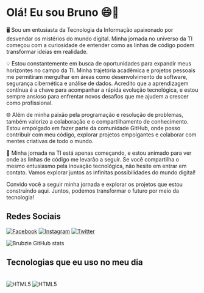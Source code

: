 # Olá! Eu sou Bruno 😄👋

🖥️ Sou um entusiasta da Tecnologia da Informação apaixonado por desvendar os mistérios do mundo digital. Minha jornada no universo da TI começou com a curiosidade de entender como as linhas de código podem transformar ideias em realidade.

💡 Estou constantemente em busca de oportunidades para expandir meus horizontes no campo da TI. Minha trajetória acadêmica e projetos pessoais me permitiram mergulhar em áreas como desenvolvimento de software, segurança cibernética e análise de dados. Acredito que a aprendizagem contínua é a chave para acompanhar a rápida evolução tecnológica, e estou sempre ansioso para enfrentar novos desafios que me ajudem a crescer como profissional.

🌐 Além de minha paixão pela programação e resolução de problemas, também valorizo a colaboração e o compartilhamento de conhecimento. Estou empolgado em fazer parte da comunidade GitHub, onde posso contribuir com meu código, explorar projetos empolgantes e colaborar com mentes criativas de todo o mundo.

🚀 Minha jornada na TI está apenas começando, e estou animado para ver onde as linhas de código me levarão a seguir. Se você compartilha o mesmo entusiasmo pela inovação tecnológica, não hesite em entrar em contato. Vamos explorar juntos as infinitas possibilidades do mundo digital!

Convido você a seguir minha jornada e explorar os projetos que estou construindo aqui. Juntos, podemos transformar o futuro por meio da tecnologia!

## Redes Sociais
[![Facebook](https://img.shields.io/badge/Facebook-1877F2?style=for-the-badge&logo=facebook&logoColor=white)](https://www.facebook.com/profile.php?id=100006683113008) [![Instagram](https://img.shields.io/badge/Instagram-E4405F?style=for-the-badge&logo=instagram&logoColor=white)](https://www.instagram.com/bruno_alves003/) [![Twitter](https://img.shields.io/badge/Twitter-1DA1F2?style=for-the-badge&logo=twitter&logoColor=white)](https://twitter.com/Bruuun1n)

![Brubzie GitHub stats](https://github-readme-stats.vercel.app/api?username=Brubzie&show_icons=true&theme=dracula)

## Tecnologias que eu uso no meu dia

<div style="display: inline_block"><br clear="all">
 <img align="center" alt="HTML5" src="https://img.shields.io/badge/HTML5-E34F26?style=for-the-badge&logo=html5&logoColor=white" />
 <img align="center" alt="HTML5" src="https://img.shields.io/badge/CSS3-1572B6?style=for-the-badge&logo=css3&logoColor=white" />
</div>
